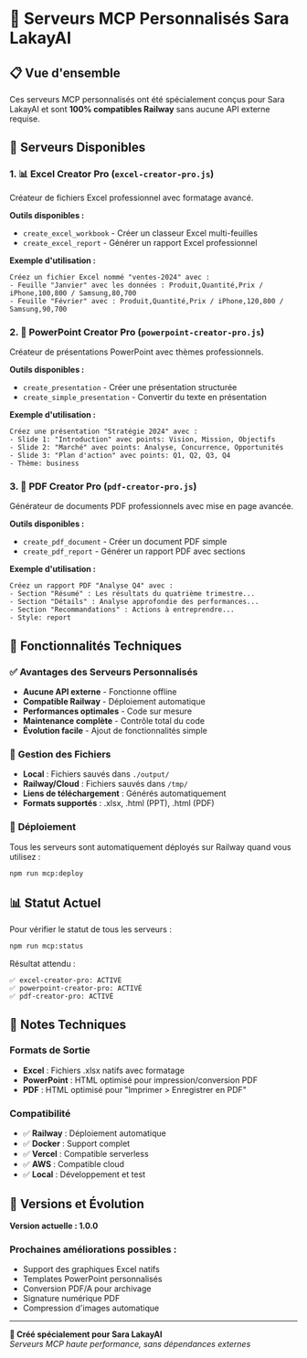 # 🎯 Serveurs MCP Personnalisés Sara LakayAI

## 📋 Vue d'ensemble

Ces serveurs MCP personnalisés ont été spécialement conçus pour Sara LakayAI et sont **100% compatibles Railway** sans aucune API externe requise.

## 🚀 Serveurs Disponibles

### 1. 📊 **Excel Creator Pro** (`excel-creator-pro.js`)
Créateur de fichiers Excel professionnel avec formatage avancé.

**Outils disponibles :**
- `create_excel_workbook` - Créer un classeur Excel multi-feuilles
- `create_excel_report` - Générer un rapport Excel professionnel

**Exemple d'utilisation :**
```
Créez un fichier Excel nommé "ventes-2024" avec :
- Feuille "Janvier" avec les données : Produit,Quantité,Prix / iPhone,100,800 / Samsung,80,700
- Feuille "Février" avec : Produit,Quantité,Prix / iPhone,120,800 / Samsung,90,700
```

### 2. 🎯 **PowerPoint Creator Pro** (`powerpoint-creator-pro.js`)
Créateur de présentations PowerPoint avec thèmes professionnels.

**Outils disponibles :**
- `create_presentation` - Créer une présentation structurée
- `create_simple_presentation` - Convertir du texte en présentation

**Exemple d'utilisation :**
```
Créez une présentation "Stratégie 2024" avec :
- Slide 1: "Introduction" avec points: Vision, Mission, Objectifs
- Slide 2: "Marché" avec points: Analyse, Concurrence, Opportunités
- Slide 3: "Plan d'action" avec points: Q1, Q2, Q3, Q4
- Thème: business
```

### 3. 📄 **PDF Creator Pro** (`pdf-creator-pro.js`)
Générateur de documents PDF professionnels avec mise en page avancée.

**Outils disponibles :**
- `create_pdf_document` - Créer un document PDF simple
- `create_pdf_report` - Générer un rapport PDF avec sections

**Exemple d'utilisation :**
```
Créez un rapport PDF "Analyse Q4" avec :
- Section "Résumé" : Les résultats du quatrième trimestre...
- Section "Détails" : Analyse approfondie des performances...
- Section "Recommandations" : Actions à entreprendre...
- Style: report
```

## 🔧 Fonctionnalités Techniques

### ✅ **Avantages des Serveurs Personnalisés**
- **Aucune API externe** - Fonctionne offline
- **Compatible Railway** - Déploiement automatique
- **Performances optimales** - Code sur mesure
- **Maintenance complète** - Contrôle total du code
- **Évolution facile** - Ajout de fonctionnalités simple

### 📁 **Gestion des Fichiers**
- **Local** : Fichiers sauvés dans `./output/`
- **Railway/Cloud** : Fichiers sauvés dans `/tmp/`
- **Liens de téléchargement** : Générés automatiquement
- **Formats supportés** : .xlsx, .html (PPT), .html (PDF)

### 🚀 **Déploiement**
Tous les serveurs sont automatiquement déployés sur Railway quand vous utilisez :
```bash
npm run mcp:deploy
```

## 📊 **Statut Actuel**
Pour vérifier le statut de tous les serveurs :
```bash
npm run mcp:status
```

Résultat attendu :
```
✅ excel-creator-pro: ACTIVÉ
✅ powerpoint-creator-pro: ACTIVÉ  
✅ pdf-creator-pro: ACTIVÉ
```

## 🎯 **Notes Techniques**

### **Formats de Sortie**
- **Excel** : Fichiers .xlsx natifs avec formatage
- **PowerPoint** : HTML optimisé pour impression/conversion PDF
- **PDF** : HTML optimisé pour "Imprimer > Enregistrer en PDF"

### **Compatibilité**
- ✅ **Railway** : Déploiement automatique
- ✅ **Docker** : Support complet
- ✅ **Vercel** : Compatible serverless
- ✅ **AWS** : Compatible cloud
- ✅ **Local** : Développement et test

## 🔄 **Versions et Évolution**

**Version actuelle : 1.0.0**

### Prochaines améliorations possibles :
- Support des graphiques Excel natifs
- Templates PowerPoint personnalisés
- Conversion PDF/A pour archivage
- Signature numérique PDF
- Compression d'images automatique

---
**🎯 Créé spécialement pour Sara LakayAI**  
*Serveurs MCP haute performance, sans dépendances externes* 